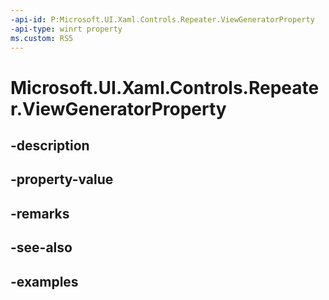 ```yaml
---
-api-id: P:Microsoft.UI.Xaml.Controls.Repeater.ViewGeneratorProperty
-api-type: winrt property
ms.custom: RS5
---
```


<!-- Property syntax.
public DependencyProperty ViewGeneratorProperty { get; }
-->

# Microsoft.UI.Xaml.Controls.Repeater.ViewGeneratorProperty

## -description

## -property-value

## -remarks

## -see-also

## -examples

